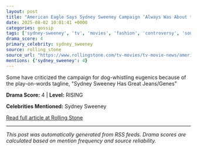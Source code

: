 ```yaml
---
layout: post
title: "American Eagle Says Sydney Sweeney Campaign ‘Always Was About the Jeans’ After Backlash"
date: 2025-08-02 10:01:41 +0000
categories: gossip
tags: ['sydney-sweeney', 'tv', 'movies', 'fashion', 'controversy', 'source-rolling_stone', 'drama-rising']
drama_score: 4
primary_celebrity: sydney_sweeney
source: rolling_stone
source_url: "https://www.rollingstone.com/tv-movies/tv-movie-news/american-eagle-responds-sydney-sweeney-controversy-1235398866/"
mentions: {'sydney_sweeney': 4}
---
```


Some have criticized the campaign for dog-whistling eugenics because of the play-on-words tagline, "Sydney Sweeney Has Great Jeans/Genes"

**Drama Score:** 4 | **Level:** RISING

**Celebrities Mentioned:** Sydney Sweeney

[Read full article at Rolling Stone](https://www.rollingstone.com/tv-movies/tv-movie-news/american-eagle-responds-sydney-sweeney-controversy-1235398866/)

---
*This post was automatically generated from RSS feeds. Drama scores are calculated based on mention frequency and source reliability.*

